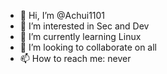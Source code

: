 - 👋 Hi, I’m @Achui1101
- 👀 I’m interested in Sec and Dev
- 🌱 I’m currently learning Linux
- 💞️ I’m looking to collaborate on all
- 📫 How to reach me: never

<!---
Achui1101/Achui1101 is a ✨ special ✨ repository because its `README.md` (this file) appears on your GitHub profile.
You can click the Preview link to take a look at your changes.
--->
